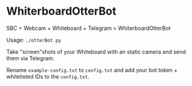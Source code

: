 # WhiterboardOtterBot

SBC + Webcam + Whiteboard + Telegram = WhiterboardOtterBot

Usage: `./otterBot.py`

Take "screen"shots of your Whiteboard with an static camera and send them via Telegram.

Rename `example-config.txt` to `config.txt` and add your bot token + whitelisted IDs to the `config.txt`.
